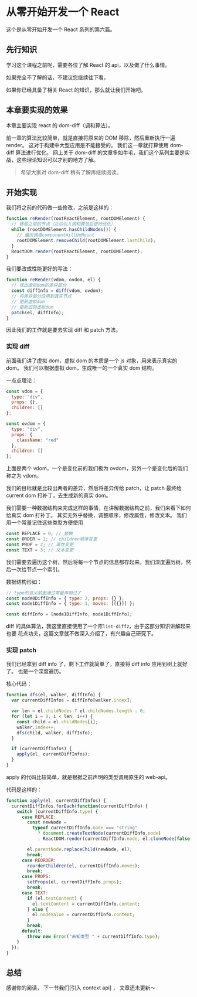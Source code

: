 # 从零开始开发一个 React

这个是从零开始开发一个 React 系列的第六篇。

## 先行知识

学习这个课程之前呢，需要各位了解 React 的 api，以及做了什么事情。

如果完全不了解的话，不建议您继续往下看。

如果你已经具备了相关 React 的知识，那么就让我们开始吧。

## 本章要实现的效果

本章主要实现 react 的 dom-diff（调和算法）。

前一章的算法比较简单，就是直接将原来的 DOM 移除，然后重新执行一遍 render。
这对于构建中大型应用是不能接受的。 我们这一章就打算使用 dom-diff 算法进行优化。
网上关于 dom-diff 的文章多如牛毛，我们这个系列主要是实战，这些理论知识可以才别的地方了解。

> 希望大家对 dom-diff 稍有了解再继续阅读。

## 开始实现

我们将之前的代码做一些修改，之前是这样的：

```js
function reRender(rootReactElement, rootDOMElement) {
  // 移除之前的节点（之后引入调和算法后进行优化）
  while (rootDOMElement.hasChildNodes()) {
    // 遍历调用componentWillUnMount
    rootDOMElement.removeChild(rootDOMElement.lastChild);
  }
  ReactDOM.render(rootReactElement, rootDOMElement);
}
```

我们要改成性能更好的写法：

```js
function reRender(vdom, ovdom, el) {
  // 找出虚拟dom的差异部分
  const diffInfo = diff(vdom, ovdom);
  // 将差异部分应用到真实节点
  // 更新虚拟dom
  // 更新旧的虚拟dom
  patch(el, diffInfo);
}
```

因此我们的工作就是要去实现 diff 和 patch 方法。

### 实现 diff

前面我们讲了虚拟 dom，虚拟 dom 的本质是一个 js 对象，用来表示真实的 dom。
我们可以根据虚拟 dom，生成唯一的一个真实 dom 结构。

一点点理论：

```js
const vdom = {
  type: "div",
  props: {},
  children: []
};

const ovdom = {
  type: "div",
  props: {
    className: "red"
  },
  children: []
};
```

上面是两个 vdom，一个是变化前的我们极为 ovdom，另外一个是变化后的我们称之为 vdom。

我们的目标就是比较出两者的差异，然后将差异传给 patch，让 patch 最终给 current dom 打补丁，去生成新的真实 dom。

我们需要一种数据结构来完成这样的事情，在讲解数据结构之前，我们来看下如何给真实 dom 打补丁。
其实无外乎替换，调整顺序，修改属性，修改文本。 我们用一个常量记住这些类型方便使用

```js
const REPLACE = 0; // 替换
const ORDER = 1; // children顺序变更
const PROP = 2; // 属性变更
const TEXT = 3; // 文本变更
```

我们需要去遍历这个树，然后将每一个节点的信息都存起来。我们深度遍历树，然后一次给节点一个索引。

数据结构形如：

```js
// type的含义前面通过常量声明过了
const node0DiffInfo = { type: 2, props: {} };
const node1DiffInfo = { type: 1, moves: [[{}]] };

const diffInfo = [node1DiffInfo, node1DiffInfo];
```

diff 的具体算法，我这里直接使用了一个库`list-diff2`，由于这部分知识讲解起来也要
花点功夫，这篇文章就不做深入介绍了，有兴趣自己研究下。

### 实现 patch

我们已经拿到 diff info 了，剩下工作就简单了，直接将 diff info 应用到树上就好了。
也是一个深度遍历。

核心代码：

```js
function dfs(el, walker, diffInfo) {
  var currentDiffInfos = diffInfo[walker.index];

  var len = el.childNodes ? el.childNodes.length : 0;
  for (let i = 0; i < len; i++) {
    const child = el.childNodes[i];
    walker.index++;
    dfs(child, walker, diffInfo);
  }

  if (currentDiffInfos) {
    apply(el, currentDiffInfos);
  }
}
```

apply 的代码比较简单，就是根据之前声明的类型调用原生的 web-api。

代码是这样的：

```js
function apply(el, currentDiffInfos) {
  currentDiffInfos.forEach(function(currentDiffInfo) {
    switch (currentDiffInfo.type) {
      case REPLACE:
        const newNode =
          typeof currentDiffInfo.node === "string"
            ? document.createTextNode(currentDiffInfo.node)
            : ReactDOM.render(currentDiffInfo.node, el.cloneNode(false));

        el.parentNode.replaceChild(newNode, el);
        break;
      case REORDER:
        reorderChildren(el, currentDiffInfo.moves);
        break;
      case PROPS:
        setProps(el, currentDiffInfo.props);
        break;
      case TEXT:
        if (el.textContent) {
          el.textContent = currentDiffInfo.content;
        } else {
          el.nodeValue = currentDiffInfo.content;
        }
        break;
      default:
        throw new Error("未知类型 " + currentDiffInfo.type);
    }
  });
}
```

## 总结

感谢你的阅读， 下一节我们[引入 context api] ， 文章还未更新～
